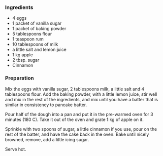 
### Ingredients
- 4 eggs
- 1 packet of vanilla sugar
- 1 packet of baking powder
- 5 tablespoons flour
- 1 teaspoon rum
- 10 tablespoons of milk
- a little salt and lemon juice
- 1 kg apple
- 2 tbsp. sugar
- Cinnamon

### Preparation
Mix the eggs with vanilla sugar, 2 tablespoons milk, a little salt and 4 tablespoons flour. Add the baking powder, with a little lemon juice, stir well and mix in the rest of the ingredients, and mix until you have a batter that is similar in consistency to pancake batter.

 Pour half of the dough into a pan and put it in the pre-warmed oven for 3 minutes (180 C).   Take it out of the oven and grate 1 kg of apple on it.

 Sprinkle with two spoons of sugar, a little cinnamon if you use, pour on the rest of the batter, and have the cake back in the oven.   Bake until nicely browned, remove, add a little icing sugar.

 Serve hot.   